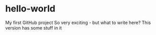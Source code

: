 # hello-world
My first GitHub project
So very exciting - but what to write here?
This version has some stuff in it
